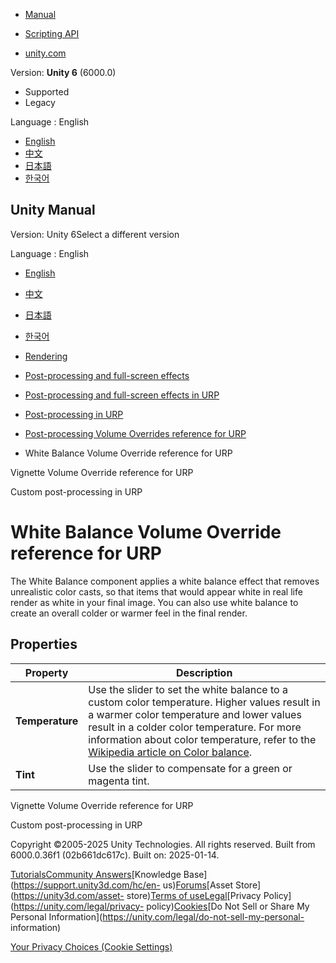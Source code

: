 [](https://docs.unity3d.com)

  * [Manual](../Manual/index.html)
  * [Scripting API](../ScriptReference/index.html)

  * [unity.com](https://unity.com/)

Version: **Unity 6** (6000.0)

  * Supported
  * Legacy

Language : English

  * [English](/Manual/urp/Post-Processing-White-Balance.html)
  * [中文](/cn/current/Manual/urp/Post-Processing-White-Balance.html)
  * [日本語](/ja/current/Manual/urp/Post-Processing-White-Balance.html)
  * [한국어](/kr/current/Manual/urp/Post-Processing-White-Balance.html)

[](https://docs.unity3d.com)

## Unity Manual

Version: Unity 6Select a different version

Language : English

  * [English](/Manual/urp/Post-Processing-White-Balance.html)
  * [中文](/cn/current/Manual/urp/Post-Processing-White-Balance.html)
  * [日本語](/ja/current/Manual/urp/Post-Processing-White-Balance.html)
  * [한국어](/kr/current/Manual/urp/Post-Processing-White-Balance.html)

  * [Rendering](../rendering-and-post-processing.html)
  * [Post-processing and full-screen effects](../post-processing-and-full-screen-effects.html)
  * [Post-processing and full-screen effects in URP](../urp/post-processing-and-full-screen-effects-urp.html)
  * [Post-processing in URP](../urp/post-processing-in-urp.html)
  * [Post-processing Volume Overrides reference for URP](../urp/EffectList.html)
  * White Balance Volume Override reference for URP

[](../urp/post-processing-vignette.html)

Vignette Volume Override reference for URP

[](../urp/post-processing/custom-post-processing.html)

Custom post-processing in URP

# White Balance Volume Override reference for URP

The White Balance component applies a white balance effect that removes
unrealistic color casts, so that items that would appear white in real life
render as white in your final image. You can also use white balance to create
an overall colder or warmer feel in the final render.

## Properties

**Property** | **Description**  
---|---  
**Temperature** | Use the slider to set the white balance to a custom color temperature. Higher values result in a warmer color temperature and lower values result in a colder color temperature. For more information about color temperature, refer to the [Wikipedia article on Color balance](https://en.wikipedia.org/wiki/Color_balance).  
**Tint** | Use the slider to compensate for a green or magenta tint.  
  
[](../urp/post-processing-vignette.html)

Vignette Volume Override reference for URP

[](../urp/post-processing/custom-post-processing.html)

Custom post-processing in URP

Copyright ©2005-2025 Unity Technologies. All rights reserved. Built from
6000.0.36f1 (02b661dc617c). Built on: 2025-01-14.

[Tutorials](https://learn.unity.com/)[Community
Answers](https://answers.unity3d.com)[Knowledge
Base](https://support.unity3d.com/hc/en-
us)[Forums](https://forum.unity3d.com)[Asset Store](https://unity3d.com/asset-
store)[Terms of
use](https://docs.unity3d.com/Manual/TermsOfUse.html)[Legal](https://unity.com/legal)[Privacy
Policy](https://unity.com/legal/privacy-
policy)[Cookies](https://unity.com/legal/cookie-policy)[Do Not Sell or Share
My Personal Information](https://unity.com/legal/do-not-sell-my-personal-
information)

[Your Privacy Choices (Cookie Settings)](javascript:void\(0\);)

